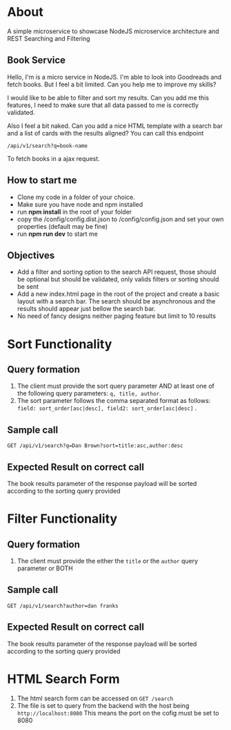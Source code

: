 # About
A simple microservice to showcase NodeJS microservice architecture and REST Searching and Filtering

## Book Service

Hello, I'm is a micro service in NodeJS.
I'm able to look into Goodreads and fetch books. 
But I feel a bit limited.
Can you help me to improve my skills?

I would like to be able to filter and sort my results.
Can you add me this features, I need to make sure that all data passed to me is correctly validated.

Also I feel a bit naked. Can you add a nice HTML template with a search bar and a list of cards with the results aligned?
You can call this endpoint 
~~~
/api/v1/search?q=book-name
~~~
To fetch books in a ajax request.

## How to start me
- Clone my code in a folder of your choice.
- Make sure you have node and npm installed
- run **npm install** in the root of your folder
- copy the /config/config.dist.json to /config/config.json and set your own properties (default may be fine)
- run **npm run dev** to start me

## Objectives

- Add a filter and sorting option to the search API request, those should be optional but should be validated, only valids filters or sorting should be sent
- Add a new index.html page in the root of the project and create a basic layout with a search bar. The search should be asynchronous and the results should appear just bellow the search bar.
- No need of fancy designs neither paging feature but limit to 10 results


# Sort Functionality
## Query formation
1. The client must provide the sort query parameter AND at least one of the following query parameters: `q, title, author`.
2. The sort parameter follows the comma separated format as follows: `field: sort_order[asc|desc], field2: sort_order[asc|desc]` . 

## Sample call 
`GET /api/v1/search?q=Dan Brown?sort=title:asc,author:desc` 

## Expected Result on correct call
The book results parameter of the response payload will be sorted according to the sorting query provided

# Filter Functionality
## Query formation
1. The client must provide the either the `title` or the `author` query parameter or BOTH
## Sample call 
`GET /api/v1/search?author=dan franks` 

## Expected Result on correct call
The book results parameter of the response payload will be sorted according to the sorting query provided


# HTML Search Form
1. The html search form can be accessed on `GET /search`
2. The file is set to query from the backend with the host being `http://localhost:8080` This means the port on the cofig must be set to 8080
